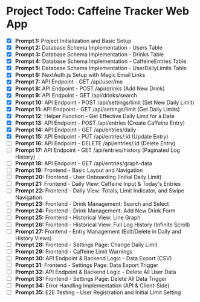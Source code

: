 # Project Todo: Caffeine Tracker Web App

- [X] **Prompt 1:** Project Initialization and Basic Setup
- [X] **Prompt 2:** Database Schema Implementation - Users Table
- [X] **Prompt 3:** Database Schema Implementation - Drinks Table
- [X] **Prompt 4:** Database Schema Implementation - CaffeineEntries Table
- [X] **Prompt 5:** Database Schema Implementation - UserDailyLimits Table
- [X] **Prompt 6:** NextAuth.js Setup with Magic Email Links
- [X] **Prompt 7:** API Endpoint - GET /api/user/me
- [X] **Prompt 8:** API Endpoint - POST /api/drinks (Add New Drink)
- [X] **Prompt 9:** API Endpoint - GET /api/drinks/search
- [X] **Prompt 10:** API Endpoint - POST /api/settings/limit (Set New Daily Limit)
- [X] **Prompt 11:** API Endpoint - GET /api/settings/limit (Get Daily Limits)
- [X] **Prompt 12:** Helper Function - Get Effective Daily Limit for a Date
- [X] **Prompt 13:** API Endpoint - POST /api/entries (Create Caffeine Entry)
- [X] **Prompt 14:** API Endpoint - GET /api/entries/daily
- [X] **Prompt 15:** API Endpoint - PUT /api/entries/:id (Update Entry)
- [ ] **Prompt 16:** API Endpoint - DELETE /api/entries/:id (Delete Entry)
- [ ] **Prompt 17:** API Endpoint - GET /api/entries/history (Paginated Log History)
- [ ] **Prompt 18:** API Endpoint - GET /api/entries/graph-data
- [ ] **Prompt 19:** Frontend - Basic Layout and Navigation
- [ ] **Prompt 20:** Frontend - User Onboarding (Initial Daily Limit)
- [ ] **Prompt 21:** Frontend - Daily View: Caffeine Input & Today's Entries
- [ ] **Prompt 22:** Frontend - Daily View: Totals, Limit Indicator, and Swipe Navigation
- [ ] **Prompt 23:** Frontend - Drink Management: Search and Select
- [ ] **Prompt 24:** Frontend - Drink Management: Add New Drink Form
- [ ] **Prompt 25:** Frontend - Historical View: Line Graph
- [ ] **Prompt 26:** Frontend - Historical View: Full Log History (Infinite Scroll)
- [ ] **Prompt 27:** Frontend - Entry Management (Edit/Delete in Daily and History Views)
- [ ] **Prompt 28:** Frontend - Settings Page: Change Daily Limit
- [ ] **Prompt 29:** Frontend - Caffeine Limit Warnings
- [ ] **Prompt 30:** API Endpoint & Backend Logic - Data Export (CSV)
- [ ] **Prompt 31:** Frontend - Settings Page: Data Export Trigger
- [ ] **Prompt 32:** API Endpoint & Backend Logic - Delete All User Data
- [ ] **Prompt 33:** Frontend - Settings Page: Delete All Data Trigger
- [ ] **Prompt 34:** Error Handling Implementation (API & Client-Side)
- [ ] **Prompt 35:** E2E Testing - User Registration and Initial Limit Setting